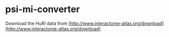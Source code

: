 # psi-mi-converter

Download the HuRI data from [http://www.interactome-atlas.org/download](http://www.interactome-atlas.org/download)
